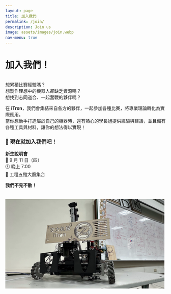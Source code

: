 ```yaml
---
layout: page
title: 加入我們
permalink: /join/
description: Join us
image: assets/images/join.webp
nav-menu: true
---
```

# 加入我們！

<div style="display: flex; align-items: flex-start; gap: 20px; flex-wrap: wrap;">

<div style="flex: 1; min-width: 250px;">

<p>想累積比賽經驗嗎？<br>
想製作理想中的機器人卻缺乏資源嗎？<br>
想找到志同道合、一起奮戰的夥伴嗎？</p>

<p>在 <strong>iTron</strong>，我們會集結來自各方的夥伴，一起參加各種比賽，將專業理論轉化為實際應用。<br>
當你想動手打造屬於自己的機器時，還有熱心的學長姐提供經驗與建議，並且備有各種工具與材料，讓你的想法得以實現！</p>

<h3>📢 現在就加入我們吧！</h3>

<p><strong>新生說明會</strong><br>
📅 9 月 11 日（四）<br>
🕖 晚上 7:00<br>
📍 工程五館大廳集合</p>

<p><strong>我們不見不散！</strong></p>

</div>

<div style="flex: 0 0 auto; min-width: 200px;">
<img src="/assets/images/join_iTron.webp" alt="iTron 招募照片" style="max-width: 500px; width: 100%; height: auto;">
</div>

</div>
